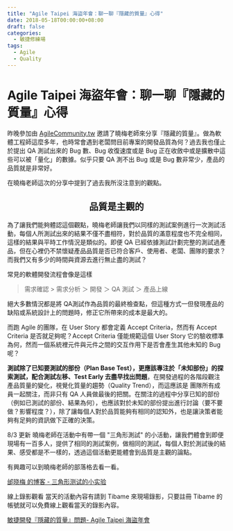 ```yaml
---
title: "Agile Taipei 海盜年會：聊一聊『隱藏的質量』心得"
date: 2018-05-18T00:00:00+08:00
draft: false
categories:
  - 敏捷修練場
tags:
  - Agile
  - Quality
---
```

# Agile Taipei 海盜年會：聊一聊『隱藏的質量』心得

昨晚參加由 [AgileCommunity.tw](https://www.facebook.com/AgileCommunity.tw/) 邀請了曉梅老師來分享『隱藏的質量』。做為軟體工程師這麼多年，也時常會遇到老闆問目前專案的開發品質為何？過去我也僅止於提出 QA 測試出來的 Bug 數、Bug 收復速度或是 Bug 正在收斂中或是擴散中這些可以被「量化」的數據。似乎只要 QA 測不出 Bug 或是 Bug 數非常少，產品的品質就是非常好。

在曉梅老師這次的分享中提到了過去我所沒注意到的觀點。

## <center>品質是主觀的</center>

為了讓我們能夠體認這個觀點，曉梅老師讓我們以同樣的測試案例進行一次測試活動，每個人所測試出來的結果不僅不盡相符，對於品質的滿意程度也不完全相同，這樣的結果與平時工作情況是類似的。即便 QA 已經依據測試計劃完整的測試過產品，但在心裡仍不禁懷疑產品品質是否已符合客戶、使用者、老闆、團隊的要求？而我們又有多少的時間與資源去進行無止盡的測試？

常見的軟體開發流程會像是這樣

>需求確認 > 需求分析 ＞ 開發 ＞ QA 測試 ＞ 產品上線

絕大多數情況都是將 QA測試作為品質的最終檢查點，但這種方式一但發現產品的缺陷或系統設計上的問題時，修正它所帶來的成本是最大的。

而跑 Agile 的團隊，在 User Story 都會定義 Accept Criteria，然而有 Accept Criteria 是否就足夠呢？Accept Criteria 僅能規範這個 User Story 它的驗收標準為何，然而一個系統裡元件與元件之間的交互作用下是否會產生其他未知的 Bug 呢？

<b>測試除了已知要測試的部份（Plan Base Test），更應該專注於「未知部份」的探索測試，配合測試左移、Test Early 去盡早找出問題</b>，在開發過程的各階段觀注產品質量的變化，視覺化質量的趨勢（Quality Trend），而這應該是 團隊所有成員一起關注，而非只有 QA 人員做最後的把關。在關注的過程中分享已知的部份（例如已測試的部份、結果為何），也應該對於未知的部份提出進行討論（要不要做？影響程度？），除了讓每個人對於品質能夠有相同的認知外，也是讓決策者能夠有足夠的資訊做下正確的決策。

8/3 更新
曉梅老師在活動中有帶一個 "三角形測試" 的小活動，讓我們體會到即便現場有一百多人，提供了相同的測試案例，做相同的測試，每個人對於測試後的結果、感受都是不一樣的，透過這個活動更能體會到品質是主觀的論點。

有興趣可以到曉梅老師的部落格去看一看。

[邰晓梅 的博客 - 三角形测试的小实验](http://www.taixiaomei.com/et13.php)

線上錄影觀看
當天的活動內容有請到 Tibame 來現場錄影，只要註冊 Tibame 的帳號就可以免費線上觀看當天的錄影內容。

[敏捷開發『隱藏的質量』問題- Agile Taipei 海盜年會](https://www.tibame.com/course/355)